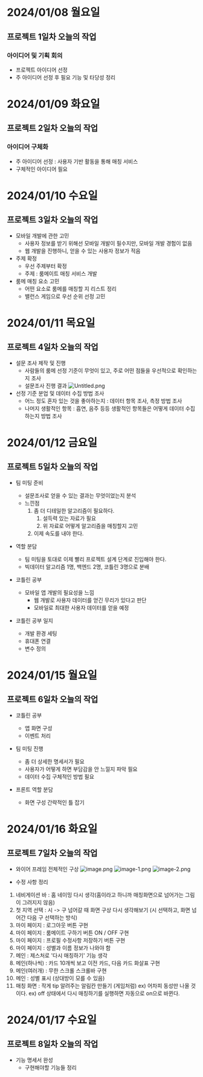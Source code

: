 # 2024/01/08 월요일

## 프로젝트 1일차 오늘의 작업

### 아이디어 및 기획 회의
- 프로젝트 아이디어 선정
- 주 아이디어 선정 후 필요 기능 및 타당성 정리

# 2024/01/09 화요일

## 프로젝트 2일차 오늘의 작업

### 아이디어 구체화
- 주 아이디어 선정 : 사용자 기반 활동을 통해 매칭 서비스
- 구체적인 아이디어 필요

# 2024/01/10 수요일

## 프로젝트 3일차 오늘의 작업

- 모바일 개발에 관한 고민
    - 사용자 정보를 받기 위해선 모바일 개발이 필수지만, 모바일 개발 경험이 없음
    - 웹 개발을 진행하니, 얻을 수 있는 사용자 정보가 적음
- 주제 확정
    - 우선 주제부터 확정
    - 주제 : 룸메이트 매칭 서비스 개발
- 룸메 매칭 요소 고민
    - 어떤 요소로 룸메를 매칭할 지 리스트 정리
    - 밸런스 게임으로 우선 순위 선정 고민

# 2024/01/11 목요일

## 프로젝트 4일차 오늘의 작업

- 설문 조사 제작 및 진행
    - 사람들의 룸메 선정 기준이 무엇이 있고, 주로 어떤 점들을 우선적으로 확인하는지 조사
    - 설문조사 진행 결과
    ![Untitled.png](./Untitled.png)
- 선정 기준 분업 및 데이터 수집 방법 조사
    - 어느 정도 혼자 있는 것을 좋아하는지 : 데이터 항목 조사, 측정 방법 조사
    - 나머지 생활적인 항목 : 흡연, 음주 등등 생활적인 항목들은 어떻게 데이터 수집 하는지 방법 조사

# 2024/01/12 금요일

## 프로젝트 5일차 오늘의 작업

- 팀 미팅 준비
    - 설문조사로 얻을 수 있는 결과는 무엇이었는지 분석
    - 느낀점
        1. 좀 더 디테일한 알고리즘이 필요하다.
            1) 설득력 있는 자료가 필요
            2) 위 자료로 어떻게 알고리즘을 매칭할지 고민
        2. 이제 속도를 내야 한다.

- 역할 분담
    - 팀 미팅을 토대로 이제 빨리 프로젝트 설계 단계로 진입해야 한다.
    - 빅데이터 알고리즘 1명, 백엔드 2명, 코틀린 3명으로 분배

- 코틀린 공부
    - 모바일 앱 개발의 필요성을 느낌
        - 웹 개발로 사용자 데이터를 얻긴 무리가 있다고 판단
        - 모바일로 최대한 사용자 데이터를 얻을 예정

- 코틀린 공부 일지
    - 개발 환경 세팅
    - 휴대폰 연결
    - 변수 정의

# 2024/01/15 월요일

## 프로젝트 6일차 오늘의 작업

- 코틀린 공부
    - 앱 화면 구성
    - 이벤트 처리

- 팀 미팅 진행
    - 좀 더 상세한 명세서가 필요
    - 사용자가 어떻게 하면 부담감을 안 느낄지 파악 필요
    - 데이터 수집 구체적인 방법 필요

- 프론트 역할 분담
    - 화면 구성 간략적인 틀 잡기

# 2024/01/16 화요일

## 프로젝트 7일차 오늘의 작업

- 와이어 프레임 전체적인 구상
![image.png](./image.png)
![image-1.png](./image-1.png)
![image-2.png](./image-2.png)

- 수정 사항 정리
1. 네비게이션 바 : 홈 네이밍 다시 생각(홈이라고 하니까 매칭화면으로 넘어가는 그림이 그려지지 않음)
2. 첫 지역 선택 : 시 -> 구 넘어갈 때 화면 구상 다시 생각해보기 (시 선택하고, 화면 넘어간 다음 구 선택하는 방식)
3. 마이 페이지 : 로그아웃 버튼 구현
4. 마이 페이지 : 룸메이트 구하기 버튼 ON / OFF 구현
5. 마이 페이지 : 프로필 수정사항 저장하기 버튼 구현
6. 마이 페이지 : 성별과 이름 정보가 나와야 함
7. 메인 : 제스처로 '다시 매칭하기' 기능 생각
8. 메인(하나씩) : 카드 10개씩 보고 이전 카드, 다음 카드 화살표 구현
9. 메인(여러개) : 무한 스크롤 스크롤바 구현
10. 메인 : 성별 표시 (상대방이 모를 수 있음)
11. 매칭 화면 : 작게 tip 알려주는 알림칸 만들기 (게임처럼)
ex) 어차피 동성만 나올 것이다.
ex) off 상태에서 다시 매칭하기를 실행하면 자동으로 on으로 바뀐다.

# 2024/01/17 수요일

## 프로젝트 8일차 오늘의 작업

- 기능 명세서 완성
    - 구현해야할 기능들 정리
